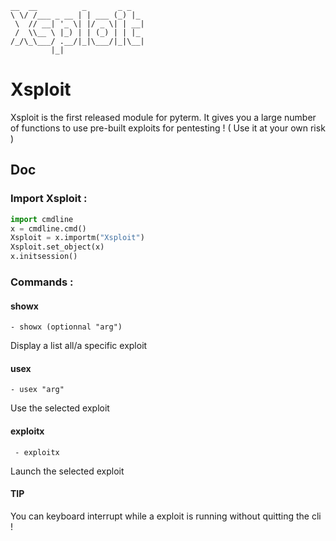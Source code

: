 
    __  __          _       _ _
    \ \/ /___ _ __ | | ___ (_) |_
     \  // __| '_ \| |/ _ \| | __|
     /  \\__ \ |_) | | (_) | | |_
    /_/\_\___/ .__/|_|\___/|_|\__|
             |_|
 # Xsploit 
Xsploit is the first released module for pyterm. It gives you a large number of functions to use pre-built exploits for pentesting ! ( Use it at your own risk )

## Doc

### Import Xsploit :

```python
import cmdline
x = cmdline.cmd()
Xsploit = x.importm("Xsploit")
Xsploit.set_object(x)
x.initsession()
```

### Commands :

#### showx

	- showx (optionnal "arg")

Display a list all/a specific exploit

#### usex

	- usex "arg"

Use the selected exploit

#### exploitx

	 - exploitx

Launch the selected exploit

#### TIP

You can keyboard interrupt while a exploit is running without quitting the cli !


